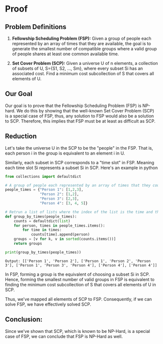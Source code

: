 # Proof

## Problem Definitions

1. **Fellowship Scheduling Problem (FSP):** Given a group of people each represented by an array of times that they are available, the goal is to generate the smallest number of compatible groups where a valid group of people shares at least one common available time.

2. **Set Cover Problem (SCP):** Given a universe U of n elements, a collection of subsets of U, S={S1, S2, ..., Sm}, where every subset Si has an associated cost. Find a minimum cost subcollection of S that covers all elements of U.

## Our Goal

Our goal is to prove that the Fellowship Scheduling Problem (FSP) is NP-hard. We do this by showing that the well-known Set Cover Problem (SCP) is a special case of FSP, thus, any solution to FSP would also be a solution to SCP. Therefore, this implies that FSP must be at least as difficult as SCP.

## Reduction

Let's take the universe U in the SCP to be the "people" in the FSP. That is, each person i in the group is equivalent to an element i in U. 

Similarly, each subset in SCP corresponds to a "time slot" in FSP. Meaning each time slot Si represents a subset Si in SCP. Here's an example in python

```python
from collections import defaultdict 

# A group of people each represented by an array of times that they could attend the fellowship
people_times = {"Person 1": [1,2,3],
                "Person 2": [1,2],
                "Person 3": [2,3],
                "Person 4": [3, 4, 5]}

# Retrun a list of lists where the index of the list is the time and the value is a list of people who can attend at that time (Si)
def group_by_times(people_times):
    counts = defaultdict(list)
    for person, times in people_times.items():
        for time in times:
            counts[time].append(person)
    groups = [v for k, v in sorted(counts.items())]
    return groups

print(group_by_times(people_times))
```
```
Output: [['Person 1', 'Person 2'], ['Person 1', 'Person 2', 'Person 3'], ['Person 1', 'Person 3', 'Person 4'], ['Person 4'], ['Person 4']]
```

In FSP, forming a group is the equivalent of choosing a subset Si in SCP. Hence, forming the smallest number of valid groups in FSP is equivalent to finding the minimum cost subcollection of S that covers all elements of U in SCP.

Thus, we've mapped all elements of SCP to FSP. Consequently, if we can solve FSP, we have effectively solved SCP.

## Conclusion:

Since we've shown that SCP, which is known to be NP-Hard, is a special case of FSP, we can conclude that FSP is NP-Hard as well.